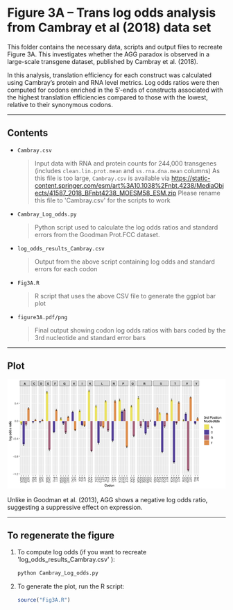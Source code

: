 # Figure 3A – Trans log odds analysis from Cambray et al (2018) data set

This folder contains the necessary data, scripts and output files to recreate Figure 3A. This investigates whether the AGG paradox is observed in a large-scale transgene dataset, published by Cambray et al. (2018).

In this analysis, translation efficiency for each construct was calculated using Cambray’s protein and RNA level metrics. Log odds ratios were then computed for codons enriched in the 5′-ends of constructs associated with the highest translation efficiencies compared to those with the lowest, relative to their synonymous codons.

---
##  Contents

- `Cambray.csv`  
  > Input data with RNA and protein counts for 244,000 transgenes (includes `clean.lin.prot.mean` and `ss.rna.dna.mean` columns)
  > As this file is too large, `Cambray.csv` is available via https://static-content.springer.com/esm/art%3A10.1038%2Fnbt.4238/MediaObjects/41587_2018_BFnbt4238_MOESM58_ESM.zip
  > Please rename this file to 'Cambray.csv' for the scripts to work
    
- `Cambray_Log_odds.py`  
  > Python script used to calculate the log odds ratios and standard errors from the Goodman Prot.FCC dataset.

- `log_odds_results_Cambray.csv`  
  > Output from the above script containing log odds and standard errors for each codon

- `Fig3A.R`  
  > R script that uses the above CSV file to generate the ggplot bar plot 

- `figure3A.pdf/png`  
  > Final output showing codon log odds ratios with bars coded by the 3rd nucleotide and standard error bars

---

## Plot

![Figure 1](figure_3A.png)

Unlike in Goodman et al. (2013), AGG shows a negative log odds ratio, suggesting a suppressive effect on expression. 

---

## To regenerate the figure

1. To compute log odds (if you want to recreate 'log_odds_results_Cambray.csv' ):
   ```bash
   python Cambray_Log_odds.py

2. To generate the plot, run the R script: 
    ```r
    source("Fig3A.R")
    ```
